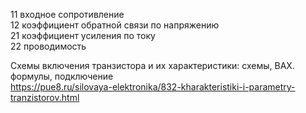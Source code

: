 11 входное сопротивление  
12 коэффициент обратной связи по напряжению  
21 коэффициент усиления по току  
22 проводимость  

Схемы включения транзистора и их характеристики: схемы, ВАХ. формулы, подключение  
https://pue8.ru/silovaya-elektronika/832-kharakteristiki-i-parametry-tranzistorov.html  

